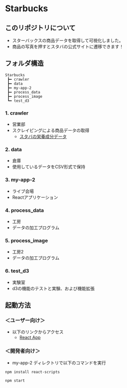 # Starbucks

## このリポジトリについて

- スターバックスの商品データを取得して可視化しました。
- 商品の写真を押すとスタバの公式サイトに遷移できます！

## フォルダ構造

```
Starbucks
 ┣━ crawler
 ┣━ data
 ┣━ my-app-2
 ┣━ process_data
 ┣━ process_image
 ┗━ test_d3
```

### 1. crawler

- 営業部
- スクレイピングによる商品データの取得
  - [スタバの栄養成分データ](https://product.starbucks.co.jp/allergy/nutrient/)

### 2. data

- 倉庫
- 使用しているデータをCSV形式で保持

### 3. my-app-2

- ライブ会場
- Reactアプリケーション

### 4. process_data

- 工房
- データの加工プログラム

### 5. process_image

- 工房2
- データの加工プログラム

### 6. test_d3

- 実験室
- d3の機能のテストと実験、および機能拡張

## 起動方法

### ＜ユーザー向け＞

- 以下のリンクからアクセス
  - [React App](https://starbucks-pusozzw9e-riku0413s-projects.vercel.app/)

### ＜開発者向け＞

- my-app-2 ディレクトリで以下のコマンドを実行

```
npm install react-scripts
```

```
npm start
```
